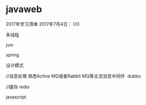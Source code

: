 # javaweb
2017年学习清单 2017年7月4日：
I/O

多线程

jvm

spring 

设计模式

//消息处理
熟悉Active MQ或者Rabbit MQ等主流消息中间件  dubbo

//缓存
redis


javascript




